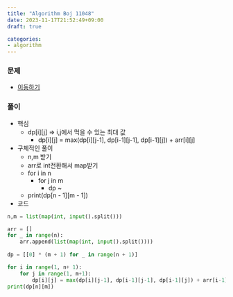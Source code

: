 ```yaml
---
title: "Algorithm Boj 11048"
date: 2023-11-17T21:52:49+09:00
draft: true

categories:
- algorithm
---
```


### 문제
- [이동하기](https://www.acmicpc.net/problem/11048)

### 풀이
- 핵심
    - dp[i][j] => i,j에서 먹을 수 있는 최대 값
        - dp[i][j] = max(dp[i][j-1], dp[i-1][j-1], dp[i-1][j]) + arr[i][j]
- 구체적인 풀이
    - n,m 받기
    - arr로 int전환해서 map받기
    - for i in n
        - for j in m
            - dp ~
    - print(dp[n - 1][m - 1])
- 코드
```python
n,m = list(map(int, input().split()))

arr = []
for _ in range(n):
    arr.append(list(map(int, input().split())))
    
dp = [[0] * (m + 1) for _ in range(n + 1)]

for i in range(1, n+ 1):
    for j in range(1, m+1):
        dp[i][j] = max(dp[i][j-1], dp[i-1][j-1], dp[i-1][j]) + arr[i-1][j-1]
print(dp[n][m])
```
    

